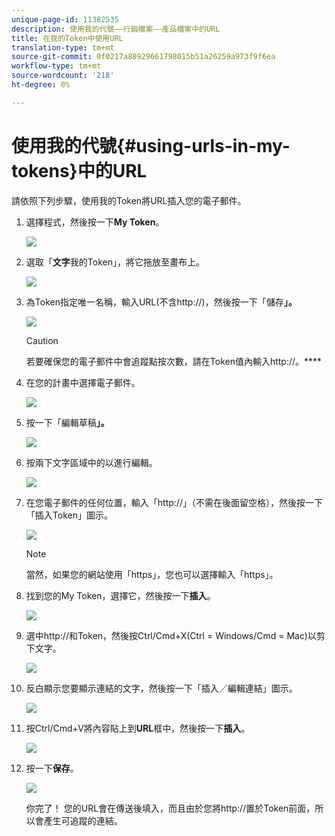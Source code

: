 ```yaml
---
unique-page-id: 11382535
description: 使用我的代號——行銷檔案——產品檔案中的URL
title: 在我的Token中使用URL
translation-type: tm+mt
source-git-commit: 0f0217a88929661798015b51a26259a973f9f6ea
workflow-type: tm+mt
source-wordcount: '218'
ht-degree: 0%

---
```



# 使用我的代號{#using-urls-in-my-tokens}中的URL

請依照下列步驟，使用我的Token將URL插入您的電子郵件。

1. 選擇程式，然後按一下&#x200B;**My Token**。

   ![](assets/one-4.png)

1. 選取「**文字**&#x200B;我的Token」，將它拖放至畫布上。

   ![](assets/two-4.png)

1. 為Token指定唯一名稱，輸入URL(不含http://)，然後按一下「儲存&#x200B;**」。**

   ![](assets/three-4.png)

   >[!CAUTION]
   >
   >若要確保您的電子郵件中會追蹤點按次數，請在Token值內輸入http://。****

1. 在您的計畫中選擇電子郵件。

   ![](assets/four-3.png)

1. 按一下「編輯草稿&#x200B;**」。**

   ![](assets/five-3.png)

1. 按兩下文字區域中的以進行編輯。

   ![](assets/six-1.png)

1. 在您電子郵件的任何位置，輸入「http://」（不需在後面留空格），然後按一下「插入Token」圖示。

   ![](assets/seven.png)

   >[!NOTE]
   >
   >當然，如果您的網站使用「https」，您也可以選擇輸入「https」。

1. 找到您的My Token，選擇它，然後按一下&#x200B;**插入**。

   ![](assets/eight.png)

1. 選中http://和Token，然後按Ctrl/Cmd+X(Ctrl = Windows/Cmd = Mac)以剪下文字。

   ![](assets/nine.png)

1. 反白顯示您要顯示連結的文字，然後按一下「插入／編輯連結」圖示。

   ![](assets/ten.png)

1. 按Ctrl/Cmd+V將內容貼上到&#x200B;**URL**&#x200B;框中，然後按一下&#x200B;**插入**。

   ![](assets/eleven.png)

1. 按一下&#x200B;**保存**。

   ![](assets/twelve.png)

   你完了！ 您的URL會在傳送後填入，而且由於您將http://置於Token前面，所以會產生可追蹤的連結。
